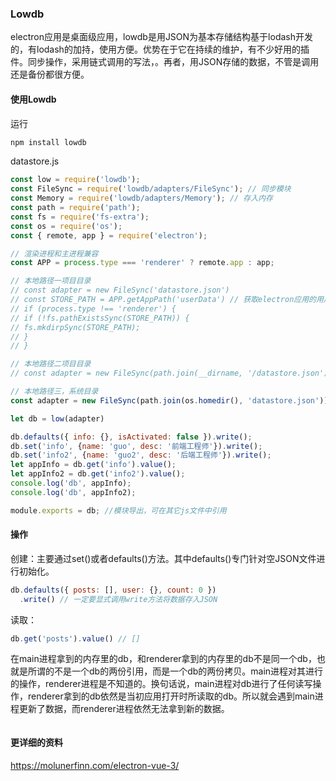 
### Lowdb
electron应用是桌面级应用，lowdb是用JSON为基本存储结构基于lodash开发的，有lodash的加持，使用方便。优势在于它在持续的维护，有不少好用的插件。同步操作，采用链式调用的写法，。再者，用JSON存储的数据，不管是调用还是备份都很方便。

#### 使用Lowdb
运行
```js
npm install lowdb
```

datastore.js
```js
const low = require('lowdb');
const FileSync = require('lowdb/adapters/FileSync'); // 同步模块
const Memory = require('lowdb/adapters/Memory'); // 存入内存
const path = require('path');
const fs = require('fs-extra');
const os = require('os');
const { remote, app } = require('electron');

// 渲染进程和主进程兼容
const APP = process.type === 'renderer' ? remote.app : app;

// 本地路径一项目目录
// const adapter = new FileSync('datastore.json')
// const STORE_PATH = APP.getAppPath('userData') // 获取electron应用的用户目录
// if (process.type !== 'renderer') {
// if (!fs.pathExistsSync(STORE_PATH)) {
// fs.mkdirpSync(STORE_PATH);
// }
// }

// 本地路径二项目目录
// const adapter = new FileSync(path.join(__dirname, '/datastore.json')) // 初始化lowdb读写的json文件名以及存储路径

// 本地路径三，系统目录
const adapter = new FileSync(path.join(os.homedir(), 'datastore.json')); // 存储在本地目录

let db = low(adapter)

db.defaults({ info: {}, isActivated: false }).write();
db.set('info', {name: 'guo', desc: '前端工程师'}).write();
db.set('info2', {name: 'guo2', desc: '后端工程师'}).write();
let appInfo = db.get('info').value();
let appInfo2 = db.get('info2').value();
console.log('db', appInfo);
console.log('db', appInfo2);

module.exports = db; //模块导出，可在其它js文件中引用
```
#### 操作
创建：主要通过set()或者defaults()方法。其中defaults()专门针对空JSON文件进行初始化。
```js
db.defaults({ posts: [], user: {}, count: 0 })
  .write() // 一定要显式调用write方法将数据存入JSON
```
读取：
```js
db.get('posts').value() // []
```
在main进程拿到的内存里的db，和renderer拿到的内存里的db不是同一个db，也就是所谓的不是一个db的两份引用，而是一个db的两份拷贝。main进程对其进行的操作，renderer进程是不知道的。换句话说，main进程对db进行了任何读写操作，renderer拿到的db依然是当初应用打开时所读取的db。所以就会遇到main进程更新了数据，而renderer进程依然无法拿到新的数据。
```js

```

#### 更详细的资料
https://molunerfinn.com/electron-vue-3/
